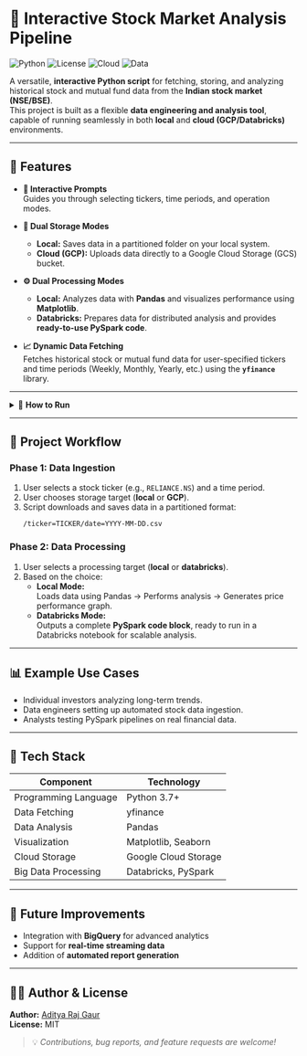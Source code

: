 # 🧠 Interactive Stock Market Analysis Pipeline

![Python](https://img.shields.io/badge/Python-3.7%2B-blue?logo=python)
![License](https://img.shields.io/badge/License-MIT-green)
![Cloud](https://img.shields.io/badge/Cloud-GCP-yellow?logo=googlecloud)
![Data](https://img.shields.io/badge/Data-Pandas%20%7C%20PySpark-orange?logo=apache-spark)

A versatile, **interactive Python script** for fetching, storing, and analyzing historical stock and mutual fund data from the **Indian stock market (NSE/BSE)**.  
This project is built as a flexible **data engineering and analysis tool**, capable of running seamlessly in both **local** and **cloud (GCP/Databricks)** environments.

---

## 🚀 Features

- **🧭 Interactive Prompts**  
  Guides you through selecting tickers, time periods, and operation modes.

- **💾 Dual Storage Modes**
  - **Local:** Saves data in a partitioned folder on your local system.  
  - **Cloud (GCP):** Uploads data directly to a Google Cloud Storage (GCS) bucket.

- **⚙️ Dual Processing Modes**
  - **Local:** Analyzes data with **Pandas** and visualizes performance using **Matplotlib**.  
  - **Databricks:** Prepares data for distributed analysis and provides **ready-to-use PySpark code**.

- **📈 Dynamic Data Fetching**  
  Fetches historical stock or mutual fund data for user-specified tickers and time periods (Weekly, Monthly, Yearly, etc.) using the **`yfinance`** library.

---

<details>
<summary>🧩 <b>How to Run</b></summary>

### ✅ Prerequisites

- **Python 3.7+**
- Install dependencies:

```bash
pip install yfinance pandas matplotlib seaborn google-cloud-storage
```

---

### ⚙️ Configuration (Optional for GCP Users)

If you plan to use **Google Cloud Storage**, perform the following setup:

1. Create a **GCP Service Account** with the **Storage Admin** role.  
2. Download its **JSON key file**.  
3. Set the environment variable for authentication.

#### macOS / Linux
```bash
export GOOGLE_APPLICATION_CREDENTIALS="/path/to/your/gcp_key.json"
```

#### Windows (Command Prompt)
```bash
set GOOGLE_APPLICATION_CREDENTIALS="C:\path\to\your\gcp_key.json"
```

4. Open `main.py` and replace the placeholder:
```python
GCS_BUCKET_NAME = "your-bucket-name"
```

---

### ▶️ Execution

Run the script from your terminal:

```bash
python main.py
```

Follow the on-screen prompts to:
- Choose your **storage mode** (local or GCP)
- Select your **processing mode** (local or Databricks)
- Enter your **stock ticker** and **time period**

</details>

---

## 🔄 Project Workflow

### **Phase 1: Data Ingestion**
1. User selects a stock ticker (e.g., `RELIANCE.NS`) and a time period.  
2. User chooses storage target (**local** or **GCP**).  
3. Script downloads and saves data in a partitioned format:
   ```
   /ticker=TICKER/date=YYYY-MM-DD.csv
   ```

### **Phase 2: Data Processing**
1. User selects a processing target (**local** or **databricks**).  
2. Based on the choice:
   - **Local Mode:**  
     Loads data using Pandas → Performs analysis → Generates price performance graph.
   - **Databricks Mode:**  
     Outputs a complete **PySpark code block**, ready to run in a Databricks notebook for scalable analysis.

---

## 📊 Example Use Cases
- Individual investors analyzing long-term trends.  
- Data engineers setting up automated stock data ingestion.  
- Analysts testing PySpark pipelines on real financial data.  

---

## 🧰 Tech Stack
| Component | Technology |
|------------|-------------|
| Programming Language | Python 3.7+ |
| Data Fetching | yfinance |
| Data Analysis | Pandas |
| Visualization | Matplotlib, Seaborn |
| Cloud Storage | Google Cloud Storage |
| Big Data Processing | Databricks, PySpark |

---

## 🏁 Future Improvements
- Integration with **BigQuery** for advanced analytics  
- Support for **real-time streaming data**  
- Addition of **automated report generation**

---

## 👨‍💻 Author & License

**Author:** [Aditya Raj Gaur](https://github.com/)  
**License:** MIT

> 💡 *Contributions, bug reports, and feature requests are welcome!*
